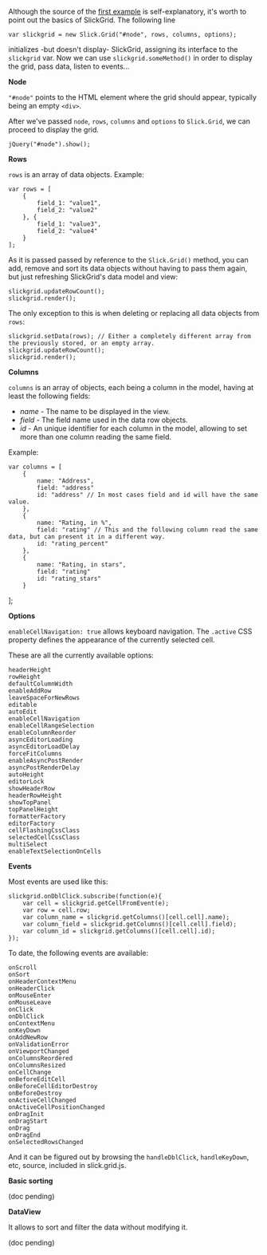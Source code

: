 Although the source of the [first example](http://mleibman.github.com/SlickGrid/examples/example1-simple.html) is self-explanatory, it's worth to point out the basics of SlickGrid. The following line

`var slickgrid = new Slick.Grid("#node", rows, columns, options);`

initializes -but doesn't display- SlickGrid, assigning its interface to the `slickgrid` var. Now we can use `slickgrid.someMethod()` in order to display the grid, pass data, listen to events...

**Node**

`"#node"` points to the HTML element where the grid should appear, typically being an empty `<div>`.

After we've passed `node`, `rows`, `columns` and `options` to `Slick.Grid`, we can proceed to display the grid.

`jQuery("#node").show();`

**Rows**

`rows` is an array of data objects. Example:

    var rows = [
        {
            field_1: "value1",
            field_2: "value2"
        }, {
            field_1: "value3",
            field_2: "value4"
        }
    ];

As it is passed passed by reference to the `Slick.Grid()` method, you can add, remove and sort its data objects without having to pass them again, but just refreshing SlickGrid's data model and view:

    slickgrid.updateRowCount();
    slickgrid.render();

The only exception to this is when deleting or replacing all data objects from `rows`:

    slickgrid.setData(rows); // Either a completely different array from the previously stored, or an empty array.
    slickgrid.updateRowCount();
    slickgrid.render();

**Columns**

`columns` is an array of objects, each being a column in the model, having at least the following fields:

* _name_ - The name to be displayed in the view.
* _field_ - The field name used in the data row objects.
* _id_ - An unique identifier for each column in the model, allowing to set more than one column reading the same field.

Example:

    var columns = [
        {
            name: "Address",
            field: "address"
            id: "address" // In most cases field and id will have the same value.
        }, 
        {
            name: "Rating, in %",
            field: "rating" // This and the following column read the same data, but can present it in a different way.
            id: "rating_percent"
        }, 
        {
            name: "Rating, in stars",
            field: "rating"
            id: "rating_stars"
        }
];

**Options**

`enableCellNavigation: true` allows keyboard navigation. The `.active` CSS property defines the appearance of the currently selected cell.

These are all the currently available options:

    headerHeight
    rowHeight
    defaultColumnWidth
    enableAddRow
    leaveSpaceForNewRows
    editable
    autoEdit
    enableCellNavigation
    enableCellRangeSelection
    enableColumnReorder
    asyncEditorLoading
    asyncEditorLoadDelay
    forceFitColumns
    enableAsyncPostRender
    asyncPostRenderDelay
    autoHeight
    editorLock
    showHeaderRow
    headerRowHeight
    showTopPanel
    topPanelHeight
    formatterFactory
    editorFactory
    cellFlashingCssClass
    selectedCellCssClass
    multiSelect
    enableTextSelectionOnCells

**Events**

Most events are used like this:

    slickgrid.onDblClick.subscribe(function(e){           
        var cell = slickgrid.getCellFromEvent(e);
        var row = cell.row;
        var column_name = slickgrid.getColumns()[cell.cell].name);
        var column_field = slickgrid.getColumns()[cell.cell].field);
        var column_id = slickgrid.getColumns()[cell.cell].id);
    });

To date, the following events are available:

    onScroll        
    onSort          
    onHeaderContextMenu         
    onHeaderClick   
    onMouseEnter    
    onMouseLeave    
    onClick         
    onDblClick      
    onContextMenu   
    onKeyDown       
    onAddNewRow     
    onValidationError
    onViewportChanged
    onColumnsReordered          
    onColumnsResized
    onCellChange    
    onBeforeEditCell
    onBeforeCellEditorDestroy   
    onBeforeDestroy 
    onActiveCellChanged         
    onActiveCellPositionChanged 
    onDragInit      
    onDragStart     
    onDrag          
    onDragEnd       
    onSelectedRowsChanged

And it can be figured out by browsing the `handleDblClick`, `handleKeyDown`, etc, source, included in slick.grid.js.

**Basic sorting**

(doc pending)

**DataView**

It allows to sort and filter the data without modifying it.

(doc pending)
